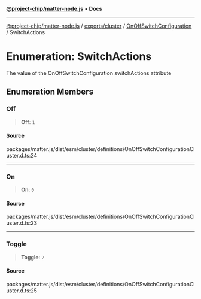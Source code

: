 [**@project-chip/matter-node.js**](../../../../../README.md) • **Docs**

***

[@project-chip/matter-node.js](../../../../../modules.md) / [exports/cluster](../../../README.md) / [OnOffSwitchConfiguration](../README.md) / SwitchActions

# Enumeration: SwitchActions

The value of the OnOffSwitchConfiguration switchActions attribute

## Enumeration Members

### Off

> **Off**: `1`

#### Source

packages/matter.js/dist/esm/cluster/definitions/OnOffSwitchConfigurationCluster.d.ts:24

***

### On

> **On**: `0`

#### Source

packages/matter.js/dist/esm/cluster/definitions/OnOffSwitchConfigurationCluster.d.ts:23

***

### Toggle

> **Toggle**: `2`

#### Source

packages/matter.js/dist/esm/cluster/definitions/OnOffSwitchConfigurationCluster.d.ts:25
